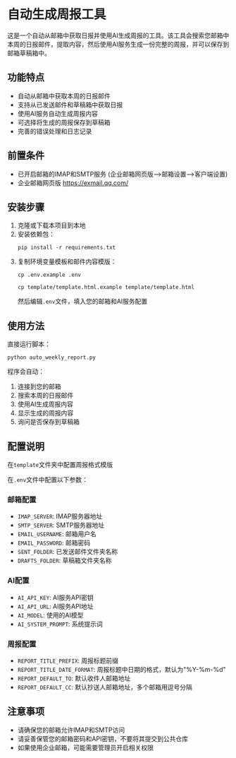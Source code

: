 # 自动生成周报工具

这是一个自动从邮箱中获取日报并使用AI生成周报的工具。该工具会搜索您邮箱中本周的日报邮件，提取内容，然后使用AI服务生成一份完整的周报，并可以保存到邮箱草稿箱中。

## 功能特点

- 自动从邮箱中获取本周的日报邮件
- 支持从已发送邮件和草稿箱中获取日报
- 使用AI服务自动生成周报内容
- 可选择将生成的周报保存到草稿箱
- 完善的错误处理和日志记录

## 前置条件

- 已开启邮箱的IMAP和SMTP服务 (企业邮箱网页版-->邮箱设置-->客户端设置)
- 企业邮箱网页版 https://exmail.qq.com/
## 安装步骤

1. 克隆或下载本项目到本地
2. 安装依赖包：
   ```
   pip install -r requirements.txt
   ```
3. 复制环境变量模板和邮件内容模版：
   ```
   cp .env.example .env
   ```
   ```
   cp template/template.html.example template/template.html
   ```
   然后编辑`.env`文件，填入您的邮箱和AI服务配置

## 使用方法

直接运行脚本：

```
python auto_weekly_report.py
```

程序会自动：
1. 连接到您的邮箱
2. 搜索本周的日报邮件
3. 使用AI生成周报内容
4. 显示生成的周报内容
5. 询问是否保存到草稿箱

## 配置说明

在`template`文件夹中配置周报格式模版

在`.env`文件中配置以下参数：

### 邮箱配置
- `IMAP_SERVER`: IMAP服务器地址
- `SMTP_SERVER`: SMTP服务器地址
- `EMAIL_USERNAME`: 邮箱用户名
- `EMAIL_PASSWORD`: 邮箱密码
- `SENT_FOLDER`: 已发送邮件文件夹名称
- `DRAFTS_FOLDER`: 草稿箱文件夹名称

### AI配置
- `AI_API_KEY`: AI服务API密钥
- `AI_API_URL`: AI服务API地址
- `AI_MODEL`: 使用的AI模型
- `AI_SYSTEM_PROMPT`: 系统提示词

### 周报配置
- `REPORT_TITLE_PREFIX`: 周报标题前缀
- `REPORT_TITLE_DATE_FORMAT`: 周报标题中日期的格式，默认为"%Y-%m-%d"
- `REPORT_DEFAULT_TO`: 默认收件人邮箱地址
- `REPORT_DEFAULT_CC`: 默认抄送人邮箱地址，多个邮箱用逗号分隔


## 注意事项

- 请确保您的邮箱允许IMAP和SMTP访问
- 请妥善保管您的邮箱密码和API密钥，不要将其提交到公共仓库
- 如果使用企业邮箱，可能需要管理员开启相关权限